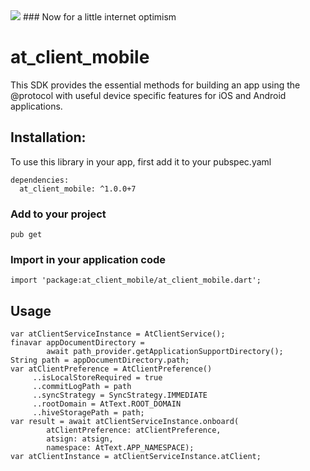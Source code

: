 <img src="https://atsign.dev/assets/img/@developersmall.png?sanitize=true">
### Now for a little internet optimism

# at_client_mobile
This SDK provides the essential methods for building an app using the @protocol
with useful device specific features for iOS and Android applications.

## Installation:
To use this library in your app, first add it to your pubspec.yaml
```  
dependencies:
  at_client_mobile: ^1.0.0+7
```
### Add to your project 
```
pub get 
```
### Import in your application code
```
import 'package:at_client_mobile/at_client_mobile.dart';
```
## Usage
```
var atClientServiceInstance = AtClientService();
finavar appDocumentDirectory =
        await path_provider.getApplicationSupportDirectory();
String path = appDocumentDirectory.path;
var atClientPreference = AtClientPreference()
     ..isLocalStoreRequired = true
     ..commitLogPath = path
     ..syncStrategy = SyncStrategy.IMMEDIATE
     ..rootDomain = AtText.ROOT_DOMAIN
     ..hiveStoragePath = path;
var result = await atClientServiceInstance.onboard(
        atClientPreference: atClientPreference,
        atsign: atsign,
        namespace: AtText.APP_NAMESPACE);
var atClientInstance = atClientServiceInstance.atClient;
```